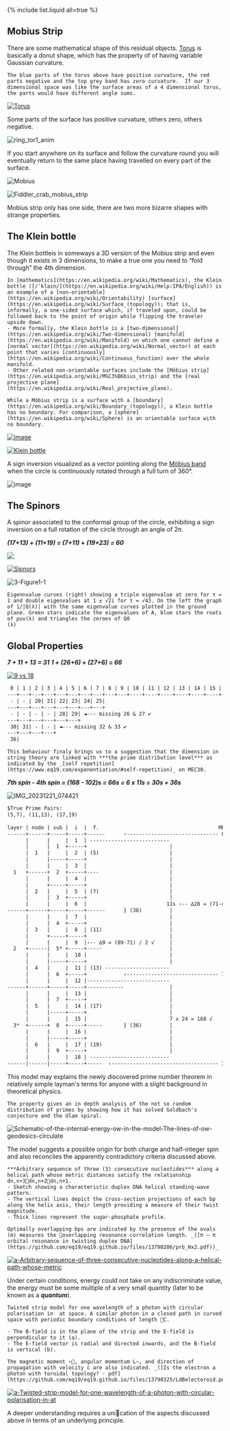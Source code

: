 {% include list.liquid all=true %}

## Mobius Strip

There are some mathematical shape of this residual objects. [Torus](https://gist.github.com/eq19/e9832026b5b78f694e4ad22c3eb6c3ef#the-crank-of-a-partition) is basically a donut shape, which has the property of of having variable Gaussian curvature. 

```note
The blue parts of the torus above have positive curvature, the red parts negative and the top grey band has zero curvature.  If our 3 dimensional space was like the surface areas of a 4 dimensional torus, the parts would have different angle sums.
```

[![Torus](https://user-images.githubusercontent.com/8466209/228750971-14bb5e2a-5cc7-4b18-9d97-d77401deb55e.png)](https://gist.github.com/eq19/e9832026b5b78f694e4ad22c3eb6c3ef#the-crank-of-a-partition)

Some parts of the surface has positive curvature, others zero, others negative.

![ring_tor1_anim](https://github.com/eq19/eq19.github.io/assets/8466209/4b77a4af-3b1c-434a-8999-50299af5e55d)

If you start anywhere on its surface and follow the curvature round you will eventually return to the same place having travelled on every part of the surface.

![Mobius](https://user-images.githubusercontent.com/8466209/228749895-07d0a768-8c0c-49b1-933f-beec4ce57e25.png)

![Fiddler_crab_mobius_strip](https://github.com/eq19/eq19.github.io/assets/8466209/4e817847-439e-431c-830c-86baa87da064)

Mobius strip only has one side, there are two more bizarre shapes with strange properties. 

## The Klein bottle 

The Klein bottleis in someways a 3D version of the Mobius strip and even though it exists in 3 dimensions, to make a true one you need to “fold through” the 4th dimension.

```note
In [mathematics](https://en.wikipedia.org/wiki/Mathematics), the Klein bottle ([/ˈklaɪn/](https://en.wikipedia.org/wiki/Help:IPA/English)) is an example of a [non-orientable](https://en.wikipedia.org/wiki/Orientability) [surface](https://en.wikipedia.org/wiki/Surface_(topology)); that is, informally, a one-sided surface which, if traveled upon, could be followed back to the point of origin while flipping the traveler upside down.
- More formally, the Klein bottle is a [two-dimensional](https://en.wikipedia.org/wiki/Two-dimensional) [manifold](https://en.wikipedia.org/wiki/Manifold) on which one cannot define a [normal vector](https://en.wikipedia.org/wiki/Normal_vector) at each point that varies [continuously](https://en.wikipedia.org/wiki/Continuous_function) over the whole manifold.
- Other related non-orientable surfaces include the [Möbius strip](https://en.wikipedia.org/wiki/M%C3%B6bius_strip) and the [real projective plane](https://en.wikipedia.org/wiki/Real_projective_plane). 

While a Möbius strip is a surface with a [boundary](https://en.wikipedia.org/wiki/Boundary_(topology)), a Klein bottle has no boundary. For comparison, a [sphere](https://en.wikipedia.org/wiki/Sphere) is an orientable surface with no boundary.
```

[![image](https://user-images.githubusercontent.com/8466209/280599328-a9fa1ac3-aed2-4568-a9ed-8ed8f720e2a5.png)](https://en.wikipedia.org/wiki/Klein_bottle)

[![Klein bottle](https://user-images.githubusercontent.com/8466209/228749672-e1db5df4-8843-4c73-b3a1-b16d21188c52.png)](https://ibmathsresources.com/2014/08/05/non-euclidean-geometry-v-theshapeoftheuniverse/)

A sign inversion visualized as a vector pointing along the [Möbius band](https://en.wikipedia.org/wiki/M%C3%B6bius_band) when the circle is continuously rotated through a full turn of 360°.

![image](https://github.com/eq19/eq19.github.io/assets/8466209/ff2606a4-aedd-4ec0-a698-d61dd98e9af1)

## The Spinors

A spinor associated to the conformal group of the circle, exhibiting a sign inversion on a full rotation of the circle through an angle of 2π.

***(17+13) + (11+19) = (7+11) + (19+23) = 60***

[![](https://user-images.githubusercontent.com/36441664/276617374-f69dd637-a11c-47b2-a3ac-f90a5c95c939.png)](https://en.wikipedia.org/wiki/Dirac_spinor#Four-spinor_for_particles)

[![Sipnors](https://user-images.githubusercontent.com/8466209/283152686-01a7a295-d34c-4b95-923c-10f91c2983f9.png)](https://youtu.be/4NJBvkjpC3E)

![3-Figure1-1](https://github.com/eq19/eq19.github.io/assets/8466209/213c69eb-5cd6-4d2d-9acf-b28242b90486)

```note
Eigennvalue curves (right) showing a triple eigenvalue at zero for τ = 1 and double eigenvalues at 1 ± √2i for τ = √43. On the left the graph of 1/|Q(λ)| with the same eigenvalue curves plotted in the ground plane. Green stars indicate the eigenvalues of A, blue stars the roots of puv(λ) and triangles the zeroes of Q0
(λ)
```

## Global Properties 

***7 + 11 + 13 = 31***
***1 + (26+6) + (27+6) = 66***

[![9 vs 18](https://github.com/eq19/eq19.github.io/assets/8466209/19f68eca-c0e1-48fc-9c9a-60d01cf26057)](https://www.hexspin.com/0-1-and-negative-numbers/)

```txt
 0 | 1 | 2 | 3 | 4 | 5 | 6 | 7 | 8 | 9 | 10 | 11 | 12 | 13 | 14 | 15 | 16 | 17 
---+---+---+---+---+---+---+---+---+---+----+----+----+----+----+----+----+----
 - | - | 20| 21| 22| 23| 24| 25|
---+---+---+---+---+---+---+---+
 - | - | - | - | 28| 29| ◄--- missing 26 & 27 ✔️
---+---+---+---+---+---+
 30| 31| - | - | ◄--- missing 32 & 33 ✔️
---+---+---+---+
 36|
```

```tip
This behaviour finaly brings us to a suggestion that the dimension in string theory are linked with ***the prime distribution level*** as indicated by the _[self repetition](https://www.eq19.com/exponentiation/#self-repetition)_ on MEC30.
```

***7th spin - 4th spin = (168 - 102)s = 66s = 6 x 11s = 30s + 36s***

![IMG_20231221_074421](https://github.com/eq19/eq19.github.io/assets/8466209/1e7dc443-b7d8-44d9-8da0-5fe50dd7ee70)

```txt
$True Prime Pairs:
(5,7), (11,13), (17,19)
 
layer | node | sub |  i  |  f.                                       MEC 30 / 2
------+------+-----+-----+------      ‹------------------------------ 0 {-1/2}
      |      |     |  1  | --------------------------
      |      |  1  +-----+                           |    
      |  1   |     |  2  | (5)                       |
      |      |-----+-----+                           |
      |      |     |  3  |                           |
  1   +------+  2  +-----+----                       |
      |      |     |  4  |                           |
      |      +-----+-----+                           |
      |  2   |     |  5  | (7)                       |
      |      |  3  +-----+                           |
      |      |     |  6  |                          11s ‹-- ∆28 = (71-43) √
------+------+-----+-----+------      } (36)         |
      |      |     |  7  |                           |
      |      |  4  +-----+                           |
      |  3   |     |  8  | (11)                      |
      |      +-----+-----+                           |
      |      |     |  9  |‹-- ∆9 = (89-71) / 2 √     |
  2   +------|  5* +-----+-----                      |
      |      |     |  10 |                           |
      |      |-----+-----+                           |
      |  4   |     |  11 | (13) --------------------- 
      |      |  6  +-----+            ‹------------------------------ 15 {0}
      |      |     |  12 |---------------------------
------+------+-----+-----+------------               |
      |      |     |  13 |                           |
      |      |  7  +-----+                           |
      |  5   |     |  14 | (17)                      |
      |      |-----+-----+                           |
      |      |     |  15 |                           7 x 24 = 168 √
  3*  +------+  8  +-----+-----       } (36)         |
      |      |     |  16 |                           |
      |      |-----+-----+                           |
      |  6   |     |  17 | (19)                      |
      |      |  9  +-----+                           |
      |      |     |  18 | -------------------------- 
------|------|-----+-----+-----  ‹----------------------------------- 30 {+1/2}
```

This model may explains the newly discovered prime number theorem in relatively simple layman's terms for anyone with a slight background in theoretical physics. 

```note
The property gives an in depth analysis of the not so random distribution of primes by showing how it has solved Goldbach's conjecture and the Ulam spiral.
```

![Schematic-of-the-internal-energy-ow-in-the-model-The-lines-of-ow-geodesics-circulate](https://github.com/eq19/eq19.github.io/assets/8466209/e4025311-cda2-4fd1-a870-ed049a14d8af)

The model suggests a possible origin for both charge and half-integer spin and also reconciles the apparently contradictory criteria discussed above.

```note
***Arbitrary sequence of three (3) consecutive nucleotides*** along a helical path whose metric distances satisfy the relationship dn,n+3dn,n+2dn,n+1.
- Sketch showing a characteristic duplex DNA helical standing-wave pattern.
- The vertical lines depict the cross-section projections of each bp along the helix axis, their length providing a measure of their twist magnitude.
- Thick lines represent the sugar-phosphate profile. 

Optimally overlapping bps are indicated by the presence of the ovals (m) measures the overlapping resonance correlation length. _([π − π orbital resonance in twisting duplex DNA](https://github.com/eq19/eq19.github.io/files/13790206/prb_Hx2.pdf))_
```

[![a-Arbitrary-sequence-of-three-consecutive-nucleotides-along-a-helical-path-whose-metric](https://github.com/eq19/eq19.github.io/assets/8466209/ba9499c8-c066-44e5-8b78-d73b198accfa)](https://github.com/eq19/eq19.github.io/files/13790206/prb_Hx2.pdf)

Under certain conditions, energy could not take on any indiscriminate value, the energy must be some multiple of a very small quantity (later to be known as a ***quantum***).

```note
Twisted strip model for one wavelength of a photon with circular polarisation in  at space. A similar photon in a closed path in curved space with periodic boundary conditions of length C. 

- The B-field is in the plane of the strip and the E-field is perpendicular to it (a).
- The E-field vector is radial and directed inwards, and the B-field is vertical (b). 

The magnetic moment ~, angular momentum L~, and direction of propagation with velocity c are also indicated. _([Is the electron a photon with toroidal topology? - pdf](https://github.com/eq19/eq19.github.io/files/13790325/LdBelectoroid.pdf))_
```

[![a-Twisted-strip-model-for-one-wavelength-of-a-photon-with-circular-polarisation-in-at](https://github.com/eq19/eq19.github.io/assets/8466209/fe25c572-6c0b-4200-b249-f9341e72c47e)](https://github.com/eq19/eq19.github.io/files/13790325/LdBelectoroid.pdf)

A deeper understanding requires a unication of the aspects discussed above in terms of an underlying principle.
